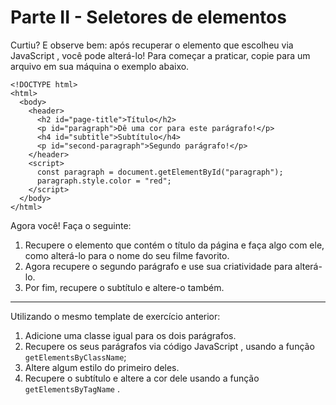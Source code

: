 # Parte II - Seletores de elementos

Curtiu? E observe bem: após recuperar o elemento que escolheu via JavaScript , você pode alterá-lo! Para começar a praticar, copie para um arquivo em sua máquina o exemplo abaixo.

```
<!DOCTYPE html>
<html>
  <body>
    <header>
      <h2 id="page-title">Título</h2>
      <p id="paragraph">Dê uma cor para este parágrafo!</p>
      <h4 id="subtitle">Subtítulo</h4>
      <p id="second-paragraph">Segundo parágrafo!</p>
    </header>
    <script>
      const paragraph = document.getElementById("paragraph");
      paragraph.style.color = "red";
    </script>
  </body>
</html>
```
Agora você! Faça o seguinte:

1. Recupere o elemento que contém o título da página e faça algo com ele, como alterá-lo para o nome do seu filme favorito.
2. Agora recupere o segundo parágrafo e use sua criatividade para alterá-lo.
3. Por fim, recupere o subtítulo e altere-o também.
<hr>
Utilizando o mesmo template de exercício anterior:

1. Adicione uma classe igual para os dois parágrafos.
2. Recupere os seus parágrafos via código JavaScript , usando a função `getElementsByClassName`;
3. Altere algum estilo do primeiro deles.
4. Recupere o subtítulo e altere a cor dele usando a função `getElementsByTagName` .
